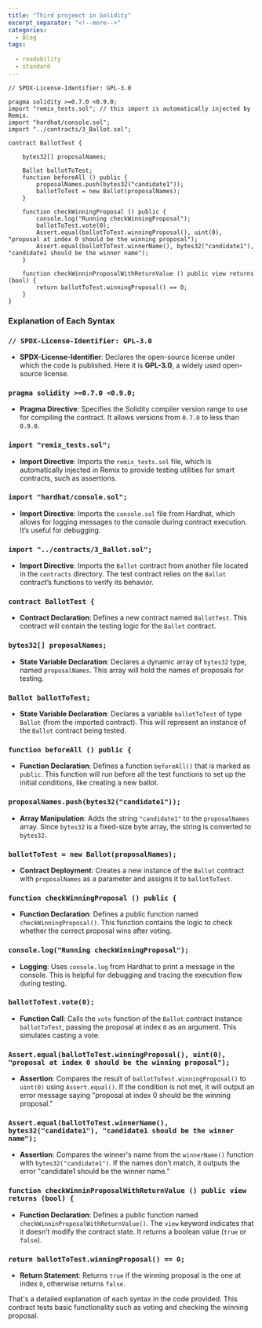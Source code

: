 ```yaml
---
title: "Third projeect in Solidity"
excerpt_separator: "<!--more-->"
categories:
  - Blog
tags:
  
  - readability
  - standard
---
```


```solidity
// SPDX-License-Identifier: GPL-3.0

pragma solidity >=0.7.0 <0.9.0;
import "remix_tests.sol"; // this import is automatically injected by Remix.
import "hardhat/console.sol";
import "../contracts/3_Ballot.sol";

contract BallotTest {

    bytes32[] proposalNames;

    Ballot ballotToTest;
    function beforeAll () public {
        proposalNames.push(bytes32("candidate1"));
        ballotToTest = new Ballot(proposalNames);
    }

    function checkWinningProposal () public {
        console.log("Running checkWinningProposal");
        ballotToTest.vote(0);
        Assert.equal(ballotToTest.winningProposal(), uint(0), "proposal at index 0 should be the winning proposal");
        Assert.equal(ballotToTest.winnerName(), bytes32("candidate1"), "candidate1 should be the winner name");
    }

    function checkWinninProposalWithReturnValue () public view returns (bool) {
        return ballotToTest.winningProposal() == 0;
    }
}

```

### Explanation of Each Syntax

### `// SPDX-License-Identifier: GPL-3.0`

- **SPDX-License-Identifier**: Declares the open-source license under which the code is published. Here it is **GPL-3.0**, a widely used open-source license.

### `pragma solidity >=0.7.0 <0.9.0;`

- **Pragma Directive**: Specifies the Solidity compiler version range to use for compiling the contract. It allows versions from `0.7.0` to less than `0.9.0`.

### `import "remix_tests.sol";`

- **Import Directive**: Imports the `remix_tests.sol` file, which is automatically injected in Remix to provide testing utilities for smart contracts, such as assertions.

### `import "hardhat/console.sol";`

- **Import Directive**: Imports the `console.sol` file from Hardhat, which allows for logging messages to the console during contract execution. It’s useful for debugging.

### `import "../contracts/3_Ballot.sol";`

- **Import Directive**: Imports the `Ballot` contract from another file located in the `contracts` directory. The test contract relies on the `Ballot` contract’s functions to verify its behavior.

### `contract BallotTest {`

- **Contract Declaration**: Defines a new contract named `BallotTest`. This contract will contain the testing logic for the `Ballot` contract.

### `bytes32[] proposalNames;`

- **State Variable Declaration**: Declares a dynamic array of `bytes32` type, named `proposalNames`. This array will hold the names of proposals for testing.

### `Ballot ballotToTest;`

- **State Variable Declaration**: Declares a variable `ballotToTest` of type `Ballot` (from the imported contract). This will represent an instance of the `Ballot` contract being tested.

### `function beforeAll () public {`

- **Function Declaration**: Defines a function `beforeAll()` that is marked as `public`. This function will run before all the test functions to set up the initial conditions, like creating a new ballot.

### `proposalNames.push(bytes32("candidate1"));`

- **Array Manipulation**: Adds the string `"candidate1"` to the `proposalNames` array. Since `bytes32` is a fixed-size byte array, the string is converted to `bytes32`.

### `ballotToTest = new Ballot(proposalNames);`

- **Contract Deployment**: Creates a new instance of the `Ballot` contract with `proposalNames` as a parameter and assigns it to `ballotToTest`.

### `function checkWinningProposal () public {`

- **Function Declaration**: Defines a public function named `checkWinningProposal()`. This function contains the logic to check whether the correct proposal wins after voting.

### `console.log("Running checkWinningProposal");`

- **Logging**: Uses `console.log` from Hardhat to print a message in the console. This is helpful for debugging and tracing the execution flow during testing.

### `ballotToTest.vote(0);`

- **Function Call**: Calls the `vote` function of the `Ballot` contract instance `ballotToTest`, passing the proposal at index `0` as an argument. This simulates casting a vote.

### `Assert.equal(ballotToTest.winningProposal(), uint(0), "proposal at index 0 should be the winning proposal");`

- **Assertion**: Compares the result of `ballotToTest.winningProposal()` to `uint(0)` using `Assert.equal()`. If the condition is not met, it will output an error message saying "proposal at index 0 should be the winning proposal."

### `Assert.equal(ballotToTest.winnerName(), bytes32("candidate1"), "candidate1 should be the winner name");`

- **Assertion**: Compares the winner's name from the `winnerName()` function with `bytes32("candidate1")`. If the names don’t match, it outputs the error "candidate1 should be the winner name."

### `function checkWinninProposalWithReturnValue () public view returns (bool) {`

- **Function Declaration**: Defines a public function named `checkWinninProposalWithReturnValue()`. The `view` keyword indicates that it doesn’t modify the contract state. It returns a boolean value (`true` or `false`).

### `return ballotToTest.winningProposal() == 0;`

- **Return Statement**: Returns `true` if the winning proposal is the one at index `0`, otherwise returns `false`.

That's a detailed explanation of each syntax in the code provided. This contract tests basic functionality such as voting and checking the winning proposal.

